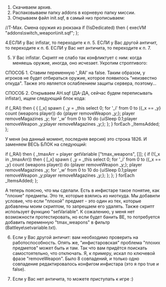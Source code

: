 1. Скачиваем архив.
2. Распаковываем папку addons в корневую папку миссии.
3. Открываем файл init.sqf, в самый низ прописываем: 

//T-Max. Смена оружия из рюкзака
if (!isDedicated) then {
    execVM "addons\switch_weapon\init.sqf";
}; 

4.ЕСЛИ у Вас infistar, то переходите к п. 5. ЕСЛИ у Вас другой античит, то переходите к п. 6. ЕСЛИ у Вас нет античита, то переходите к п. 7.
 
5. У Вас infistar. Скрипт не слабо так конфликтует с ним: когда меняешь оружие, иногда, оно исчезает. Укротим строптивого:
 
СПОСОБ 1.
Ставим переменную '_RAI' на false. Таким образом, у игроков не будет отбираться оружие, которое появилось "неизвестно откуда". Также это является ослаблением защиты сервера, поэтому...
 
СПОСОБ 2.
Открываем AH.sqf (ДА-ДА, сейчас будем переписывать infistar), ищем следующий блок кода:
 
if (_RAI) then
{
    {
        [_x] spawn {
            _y = _this select 0;
            for '_i' from 0 to ({_x == _y} count (weapons player)) do {player removeWeapon _y;};
            player removeMagazines _y;
            for '_w' from 0 to 10 do {uiSleep 0.1;player removeWeapon _y;player removeMagazines _y;};
        };
    } forEach _ItemsAdded;
};

У меня (на данный момент, последняя версия) это строка 1826. И заменяем ВЕСЬ БЛОК на следующий:
 
if (_RAI) then
{
    _tmaxArr = player getVariable ["tmax_weapons", []];
    {
        if (!(_x in _tmaxArr)) then {
            [_x] spawn {
                _y = _this select 0;
                for '_i' from 0 to ({_x == _y} count (weapons player)) do {player removeWeapon _y;};
                player removeMagazines _y;
                for '_w' from 0 to 10 do {uiSleep 0.1;player removeWeapon _y;player removeMagazines _y;};
            };
        };
    } forEach _ItemsAdded;
};
 
А теперь поясню, что мы сделали. Есть в инфистаре такое понятие, как "плохие" предметы. Это те, которые взялись из ниоткуда. Мы добавили условие, что если "плохой" предмет - это один из тех, которые добавлены моим скриптом, то запрещаем его удалять.
Также скрипт использует функцию "setVariable". К сожалению, у меня нет возможности протестировать, но если будет банить BE, то потребуется добавить переменную "tmax_weapons" в фильтр (Battleye\setvariable.txt).
 
6. Если у Вас другой античит: вам необходимо проверить на работоспособность. Опять же, "инфистаровская" проблема "плохих предметов" может быть и там. Так что вам придётся поискать самостоятельно, что отключать. Я, к примеру, искал по ключевой фразе "removeWeapon". Было 8 совпадений, и только одно совпадение редактировалось конфигом инфистара (это я про true и false).
 
7. Если у Вас нет античита, то можете приступать к игре  :)